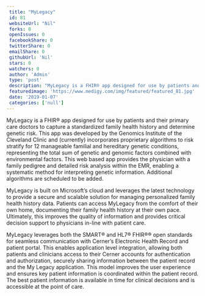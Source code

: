 ```yaml
--- 
 title: "MyLegacy" 
 id: 81  
 websiteUrl: "Nil" 
 forks: 0 
 openIssues: 0  
 facebookShare: 0  
 twitterShare: 0  
 emailShare: 0  
 githubUrl: 'Nil'
 stars: 0 
 watchers: 0 
 author: 'Admin' 
 type: 'post' 
 description: "MyLegacy is a FHIR® app designed for use by patients and their primary care doctors to capture a standardized family health history and determine gene"
 featuredimage: 'https://www.medigy.com/img/featured/featured_81.jpg' 
 date: '2019-01-07'
 categories: ['null']
---
```

MyLegacy is a FHIR® app designed for use by patients and their primary care doctors to capture a standardized family health history and determine genetic risk. This app was developed by the Genomics Institute of the Cleveland Clinic and (currently) incorporates proprietary algorithms to risk stratify for 12 manageable familial and hereditary genetic conditions, representing the total sum of genetic and genomic factors combined with environmental factors. This web based app provides the physician with a family pedigree and detailed risk analysis within the EMR, enabling a systematic method for interpreting genetic information. Additional algorithms are scheduled to be added. 

MyLegacy is built on Microsoft’s cloud and leverages the latest technology to provide a secure and scalable solution for managing personalized family health history data. Patients can access MyLegacy from the comfort of their own home, documenting their family health history at their own pace. Ultimately, this improves the quality of information and provides critical decision support to physicians in-line with patient care. 

MyLegacy leverages both the SMART® and HL7® FHIR®® open standards for seamless communication with Cerner’s Electronic Health Record and patient portal. This enables application level integration, allowing both patients and clinicians access to their Cerner accounts for authentication and authorization, securely sharing information between the patient record and the My Legacy application. This model improves the user experience and ensures key patient information is coordinated within the patient record. The best patient information is available in time for clinical decisions and is accessible at the point of care.